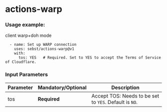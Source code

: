 # actions-warp

### Usage example:
client warp+doh mode
```
  - name: Set up WARP connection
    uses: sebst/actions-warp@v1
    with:
      tos: YES   # Required. Set to YES to accept the Terms of Service of Cloudflare.
```

### Input Parameters

| Parameter | **Mandatory**/**Optional** | Description |
| --------- | -------- | ----------- |
| tos | **Required** | Accept TOS: Needs to be set to `YES`. Default is `NO`. |
